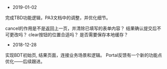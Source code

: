 - 2019-01-02

完成TBD功能逻辑，PA3文档中的调整，并优化细节。

 cancel的作用是不是返回上一页，并清除已填写的表单内容？
 结果确认提交后不可更改吗？
 clear按钮的位置合适吗？
 是否需要保存本地缓存？

- 2018-12-28

实现BDT初始页, 结果页面，连接业务场景和逻辑。
Portal反馈有一个新的功能点优化——后续跟进。

